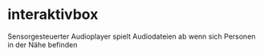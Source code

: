 # interaktivbox
Sensorgesteuerter Audioplayer spielt Audiodateien ab wenn sich Personen in der Nähe befinden
